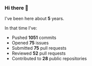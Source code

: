 ### Hi there 👋

I've been here about **5** years.

In that time I've:

- Pushed **1051** commits
- Opened **75** issues
- Submitted **75** pull requests
- Reviewed **52** pull requests
- Contributed to **28** public repositories

<!-- ![My scrobbles](https://lastfm-recently-played.vercel.app/api?user=dotdub) -->
